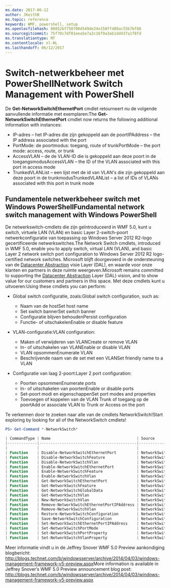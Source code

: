 ```yaml
---
ms.date: 2017-06-12
author: JKeithB
ms.topic: reference
keywords: WMF, powershell, setup
ms.openlocfilehash: 80852bf750700d549de24e150ffd89ac55b7bf88
ms.sourcegitcommit: 75f70c7df01eea5e7a2c16f9a3ab1dd437a1f8fd
ms.translationtype: MT
ms.contentlocale: nl-NL
ms.lasthandoff: 06/12/2017
---
```

# <a name="network-switch-management-with-powershell"></a><span data-ttu-id="66621-102">Switch-netwerkbeheer met PowerShell</span><span class="sxs-lookup"><span data-stu-id="66621-102">Network Switch Management with PowerShell</span></span>

<span data-ttu-id="66621-103">De **Get-NetworkSwitchEthernetPort** cmdlet retourneert nu de volgende aanvullende informatie met exemplaren:</span><span class="sxs-lookup"><span data-stu-id="66621-103">The **Get-NetworkSwitchEthernetPort** cmdlet now returns the following additional information with instances:</span></span>

- <span data-ttu-id="66621-104">IP-adres – het IP-adres die zijn gekoppeld aan de poort</span><span class="sxs-lookup"><span data-stu-id="66621-104">IPAddress – the IP address associated with the port</span></span>
- <span data-ttu-id="66621-105">PortMode: de poortmodus: toegang, route of trunk</span><span class="sxs-lookup"><span data-stu-id="66621-105">PortMode – the port mode: access, route, or trunk</span></span>
- <span data-ttu-id="66621-106">AccessVLAN – de de VLAN-ID die is gekoppeld aan deze poort in de toegangsmodus</span><span class="sxs-lookup"><span data-stu-id="66621-106">AccessVLAN – the ID of the VLAN associated with this port in access mode</span></span>
- <span data-ttu-id="66621-107">TrunkedVLANList – een lijst met de id van VLAN's die zijn gekoppeld aan deze poort in de trunkmodus</span><span class="sxs-lookup"><span data-stu-id="66621-107">TrunkedVLANList – a list of IDs of VLANs associated with this port in trunk mode</span></span>

## <a name="fundamental-network-switch-management-with-windows-powershell"></a><span data-ttu-id="66621-108">Fundamentele netwerkbeheer switch met Windows PowerShell</span><span class="sxs-lookup"><span data-stu-id="66621-108">Fundamental network switch management with Windows PowerShell</span></span>

<span data-ttu-id="66621-109">De netwerkswitch-cmdlets die zijn geïntroduceerd in WMF 5.0, kunt u switch, virtuele LAN (VLAN) en basic Layer 2-switch-poort netwerkconfiguratie van toepassing op Windows Server 2012 R2-logo gecertificeerde netwerkswitches.</span><span class="sxs-lookup"><span data-stu-id="66621-109">The Network Switch cmdlets, introduced in WMF 5.0, enable you to apply switch, virtual LAN (VLAN), and basic Layer 2 network switch port configuration to Windows Server 2012 R2 logo-certified network switches.</span></span> <span data-ttu-id="66621-110">Microsoft blijft doorgevoerd in de ondersteuning van de [Datacenter Abstraction](http://technet.microsoft.com/en-us/cloud/dal.aspx) visie Layer (DAL), en waarde voor onze klanten en partners in deze ruimte weergeven.</span><span class="sxs-lookup"><span data-stu-id="66621-110">Microsoft remains committed to supporting the [Datacenter Abstraction](http://technet.microsoft.com/en-us/cloud/dal.aspx) Layer (DAL) vision, and to show value for our customers and partners in this space.</span></span> <span data-ttu-id="66621-111">Met deze cmdlets kunt u uitvoeren:</span><span class="sxs-lookup"><span data-stu-id="66621-111">Using these cmdlets you can perform:</span></span>

- <span data-ttu-id="66621-112">Global switch configuratie, zoals:</span><span class="sxs-lookup"><span data-stu-id="66621-112">Global switch configuration, such as:</span></span>
    - <span data-ttu-id="66621-113">Naam van de host</span><span class="sxs-lookup"><span data-stu-id="66621-113">Set host name</span></span>
    - <span data-ttu-id="66621-114">Set switch banner</span><span class="sxs-lookup"><span data-stu-id="66621-114">Set switch banner</span></span>
    - <span data-ttu-id="66621-115">Configuratie blijven behouden</span><span class="sxs-lookup"><span data-stu-id="66621-115">Persist configuration</span></span>
    - <span data-ttu-id="66621-116">Functie- of uitschakelen</span><span class="sxs-lookup"><span data-stu-id="66621-116">Enable or disable feature</span></span>

- <span data-ttu-id="66621-117">VLAN-configuratie:</span><span class="sxs-lookup"><span data-stu-id="66621-117">VLAN configuration:</span></span>
    - <span data-ttu-id="66621-118">Maken of verwijderen van VLAN</span><span class="sxs-lookup"><span data-stu-id="66621-118">Create or remove VLAN</span></span>
    - <span data-ttu-id="66621-119">In- of uitschakelen van VLAN</span><span class="sxs-lookup"><span data-stu-id="66621-119">Enable or disable VLAN</span></span>
    - <span data-ttu-id="66621-120">VLAN opsommen</span><span class="sxs-lookup"><span data-stu-id="66621-120">Enumerate VLAN</span></span>
    - <span data-ttu-id="66621-121">Beschrijvende naam van de set met een VLAN</span><span class="sxs-lookup"><span data-stu-id="66621-121">Set friendly name to a VLAN</span></span>

- <span data-ttu-id="66621-122">Configuratie van laag 2-poort:</span><span class="sxs-lookup"><span data-stu-id="66621-122">Layer 2 port configuration:</span></span>
    - <span data-ttu-id="66621-123">Poorten opsommen</span><span class="sxs-lookup"><span data-stu-id="66621-123">Enumerate ports</span></span>
    - <span data-ttu-id="66621-124">In- of uitschakelen van poorten</span><span class="sxs-lookup"><span data-stu-id="66621-124">Enable or disable ports</span></span>
    - <span data-ttu-id="66621-125">Set-poort modi en eigenschappen</span><span class="sxs-lookup"><span data-stu-id="66621-125">Set port modes and properties</span></span>
    - <span data-ttu-id="66621-126">Toevoegen of koppelen van de VLAN Trunk of toegang op de poort</span><span class="sxs-lookup"><span data-stu-id="66621-126">Add or associate VLAN to Trunk or Access on the port</span></span>

<span data-ttu-id="66621-127">Te verkennen door te zoeken naar alle van de cmdlets NetworkSwitch!</span><span class="sxs-lookup"><span data-stu-id="66621-127">Start exploring by looking for all of the NetworkSwitch cmdlets!</span></span>

```powershell
PS> Get-Command *-NetworkSwitch*

| CommandType | Name                                      | Source        |
|-------------|-------------------------------------------|---------------|
|             |                                           |               |
| Function    | Disable-NetworkSwitchEthernetPort         | NetworkSwitch |
| Function    | Disable-NetworkSwitchFeature              | NetworkSwitch |
| Function    | Disable-NetworkSwitchVlan                 | NetworkSwitch |
| Function    | Enable-NetworkSwitchEthernetPort          | NetworkSwitch |
| Function    | Enable-NetworkSwitchFeature               | NetworkSwitch |
| Function    | Enable-NetworkSwitchVlan                  | NetworkSwitch |
| Function    | Get-NetworkSwitchEthernetPort             | NetworkSwitch |
| Function    | Get-NetworkSwitchFeature                  | NetworkSwitch |
| Function    | Get-NetworkSwitchGlobalData               | NetworkSwitch |
| Function    | Get-NetworkSwitchVlan                     | NetworkSwitch |
| Function    | New-NetworkSwitchVlan                     | NetworkSwitch |
| Function    | Remove-NetworkSwitchEthernetPortIPAddress | NetworkSwitch |
| Function    | Remove-NetworkSwitchVlan                  | NetworkSwitch |
| Function    | Restore-NetworkSwitchConfiguration        | NetworkSwitch |
| Function    | Save-NetworkSwitchConfiguration           | NetworkSwitch |
| Function    | Set-NetworkSwitchEthernetPortIPAddress    | NetworkSwitch |
| Function    | Set-NetworkSwitchPortMode                 | NetworkSwitch |
| Function    | Set-NetworkSwitchPortProperty             | NetworkSwitch |
| Function    | Set-NetworkSwitchVlanProperty             | NetworkSwitch |
```

<span data-ttu-id="66621-128">Meer informatie vindt u in de Jeffrey Snover WMF 5.0 Preview aankondiging blogbericht: <http://blogs.technet.com/b/windowsserver/archive/2014/04/03/windows-management-framework-v5-preview.aspx></span><span class="sxs-lookup"><span data-stu-id="66621-128">More information is available in Jeffrey Snover’s WMF 5.0 Preview announcement blog post: <http://blogs.technet.com/b/windowsserver/archive/2014/04/03/windows-management-framework-v5-preview.aspx></span></span>

